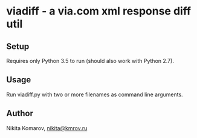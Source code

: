 viadiff - a via.com xml response diff util
==============================

Setup
-----
Requires only Python 3.5 to run (should also work with Python 2.7).


Usage
-----
Run viadiff.py with two or more filenames as command line arguments.


Author
------
Nikita Komarov, nikita@kmrov.ru
